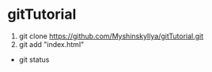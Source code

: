 # gitTutorial

1. git clone https://github.com/MyshinskyIlya/gitTutorial.git
2. git add "index.html"

-   git status
